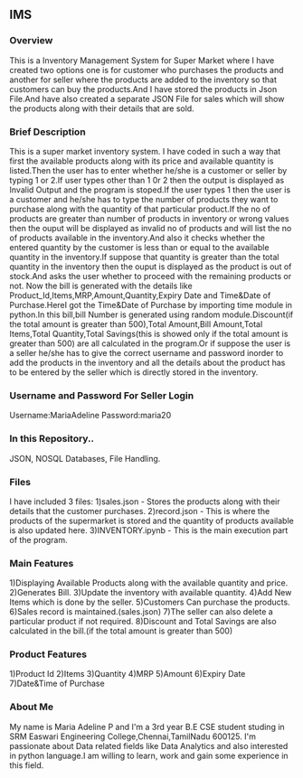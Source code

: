 ## IMS
### Overview
This is a Inventory Management System for Super Market where I have created two options one is for customer who purchases the products and another for seller where the products are added to the inventory so that customers can buy the products.And I have stored the products in Json File.And have also created a separate JSON File for sales which will show the products along with their details that are sold.

### Brief Description
This is a super market inventory system. I have coded in such a way that first the available products along with its price and available quantity is listed.Then the user has to enter whether he/she is a customer or seller by typing 1 or 2.If user types other than 1 0r 2 then the output is displayed as Invalid Output and the program is stoped.If the user types 1 then the user is a customer and he/she has to type the number of products they want to purchase along with the quantity of that particular product.If the no of products are greater than number of products in inventory or wrong values then the ouput will be displayed as invalid no of products and will list the no of products available in the inventory.And also it checks whether the entered quantity by the customer is less than or equal to the available quantity in the inventory.If suppose that quantity is greater than the total quantity in the inventory then the ouput is displayed as the product is out of stock.And asks the user whether to proceed with the remaining products or not. Now the bill is generated with the details like Product_Id,Items,MRP,Amount,Quantity,Expiry Date and Time&Date of Purchase.HereI got the Time&Date of Purchase by importing time module in python.In this bill,bill Number is generated using random module.Discount(if the total amount is greater than 500),Total Amount,Bill Amount,Total Items,Total Quantity,Total Savings(this is showed only if the total amount is greater than 500) are all calculated in the program.Or if suppose the user is a seller he/she has to give the correct username and password inorder to add the products in the inventory and all the details about the product has to be entered by the seller which is directly stored in the inventory.

### Username and Password For Seller Login
Username:MariaAdeline
Password:maria20

### In this Repository..
JSON, NOSQL Databases, File Handling.

### Files
I have included 3 files:
1)sales.json - Stores the products along with their details that the customer purchases.
2)record.json - This is where the products of the supermarket is stored and the quantity of products available is also updated here.
3)INVENTORY.ipynb - This is the main execution part of the program.

### Main Features
1)Displaying Available Products along with the available quantity and price.
2)Generates Bill.
3)Update the inventory with available quantity.
4)Add New Items which is done by the seller.
5)Customers Can purchase the products.
6)Sales record is maintained.(sales.json)
7)The seller can also delete a particular product if not required.
8)Discount and Total Savings are also calculated in the bill.(if the total amount is greater than 500)

### Product Features
1)Product Id
2)Items
3)Quantity
4)MRP
5)Amount
6)Expiry Date
7)Date&Time of Purchase

### About Me
My name is Maria Adeline P and I'm a 3rd year B.E CSE student studing in SRM Easwari Engineering College,Chennai,TamilNadu 600125. I'm passionate about Data related fields like Data Analytics and also interested in python language.I am willing to learn, work and gain some experience in this field.
